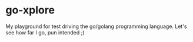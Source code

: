 # go-xplore
My playground for test driving the go/golang programming language. Let's see how far I go, pun intended ;)
